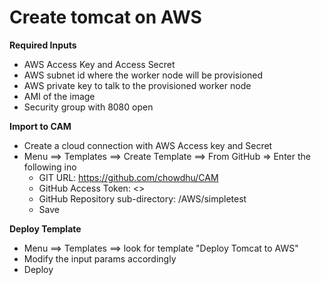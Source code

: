# Create tomcat on AWS


**Required Inputs**
* AWS Access Key and Access Secret
* AWS subnet id where the worker node will be provisioned
* AWS private key to talk to the provisioned worker node
* AMI of the image
* Security group with 8080 open

**Import to CAM**
* Create a cloud connection with AWS Access key and Secret
* Menu ==> Templates ==> Create Template ==> From GitHub => Enter the following ino
  * GIT URL: https://github.com/chowdhu/CAM
  * GitHub Access Token: <>
  * GitHub Repository sub-directory: /AWS/simpletest
  * Save

**Deploy Template**

* Menu ==> Templates ==> look for template "Deploy Tomcat to AWS"
* Modify the input params accordingly
* Deploy
